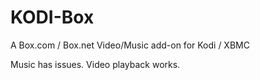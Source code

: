 KODI-Box
========

A Box.com / Box.net Video/Music add-on for Kodi / XBMC

Music has issues.  Video playback works.
